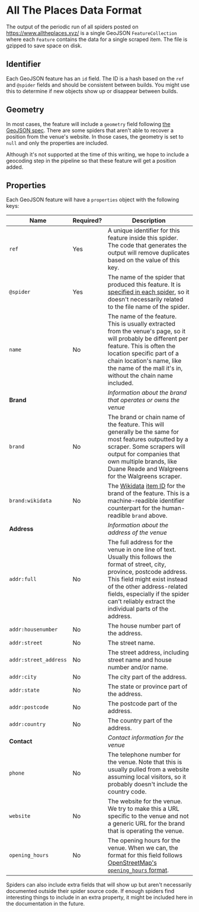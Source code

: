 # All The Places Data Format

The output of the periodic run of all spiders posted on https://www.alltheplaces.xyz/ is a single GeoJSON `FeatureCollection` where each `Feature` contains the data for a single scraped item. The file is gzipped to save space on disk.

## Identifier

Each GeoJSON feature has an `id` field. The ID is a hash based on the `ref` and `@spider` fields and should be consistent between builds. You might use this to determine if new objects show up or disappear between builds.

## Geometry

In most cases, the feature will include a `geometry` field following [the GeoJSON spec](https://tools.ietf.org/html/rfc7946#section-3.1). There are some spiders that aren't able to recover a position from the venue's website. In those cases, the geometry is set to `null` and only the properties are included.

Although it's not supported at the time of this writing, we hope to include a geocoding step in the pipeline so that these feature will get a position added.

## Properties

Each GeoJSON feature will have a `properties` object with the following keys:

| Name                  | Required? | Description |
|-----------------------|---|---|
| `ref`                 | Yes | A unique identifier for this feature inside this spider. The code that generates the output will remove duplicates based on the value of this key.
| `@spider`             | Yes | The name of the spider that produced this feature. It is [specified in each spider](https://github.com/alltheplaces/alltheplaces/blob/11d9be56515ef0f6419e001b1950f69d28d4f400/locations/spiders/apple.py#L9), so it doesn't necessarily related to the file name of the spider.
| `name`                | No  | The name of the feature. This is usually extracted from the venue's page, so it will probably be different per feature. This is often the location specific part of a chain location's name, like the name of the mall it's in, without the chain name included.
| **Brand**             |     | _Information about the brand that operates or owns the venue_
| `brand`               | No  | The brand or chain name of the feature. This will generally be the same for most features outputted by a scraper. Some scrapers will output for companies that own multiple brands, like Duane Reade and Walgreens for the Walgreens scraper.
| `brand:wikidata`      | No  | The [Wikidata](https://www.wikidata.org/wiki/Wikidata:Main_Page) [item ID](https://www.wikidata.org/wiki/Help:Items) for the brand of the feature. This is a machine-readible identifier counterpart for the human-readible `brand` above.
| **Address**           |     | _Information about the address of the venue_
| `addr:full`           | No  | The full address for the venue in one line of text. Usually this follows the format of street, city, province, postcode address. This field might exist instead of the other address-related fields, especially if the spider can't reliably extract the individual parts of the address.
| `addr:housenumber`    | No  | The house number part of the address.
| `addr:street`         | No  | The street name.
| `addr:street_address` | No  | The street address, including street name and house number and/or name.
| `addr:city`           | No  | The city part of the address.
| `addr:state`          | No  | The state or province part of the address.
| `addr:postcode`       | No  | The postcode part of the address.
| `addr:country`        | No  | The country part of the address.
| **Contact**           |     | _Contact information for the venue_
| `phone`               | No  | The telephone number for the venue. Note that this is usually pulled from a website assuming local visitors, so it probably doesn't include the country code.
| `website`             | No  | The website for the venue. We try to make this a URL specific to the venue and not a generic URL for the brand that is operating the venue.
| `opening_hours`       | No  | The opening hours for the venue. When we can, the format for this field follows [OpenStreetMap's `opening_hours` format](https://wiki.openstreetmap.org/wiki/Key:opening_hours#Examples).



Spiders can also include extra fields that will show up but aren't necessarily documented outside their spider source code. If enough spiders find interesting things to include in an extra property, it might be included here in the documentation in the future.
